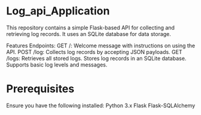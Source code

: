 # Log_api_Application
This repository contains a simple Flask-based API for collecting and retrieving log records. It uses an SQLite database for data storage.

Features
Endpoints:
GET /: Welcome message with instructions on using the API.
POST /log: Collects log records by accepting JSON payloads.
GET /logs: Retrieves all stored logs.
Stores log records in an SQLite database.
Supports basic log levels and messages.
# Prerequisites
Ensure you have the following installed:
Python 3.x
Flask
Flask-SQLAlchemy
